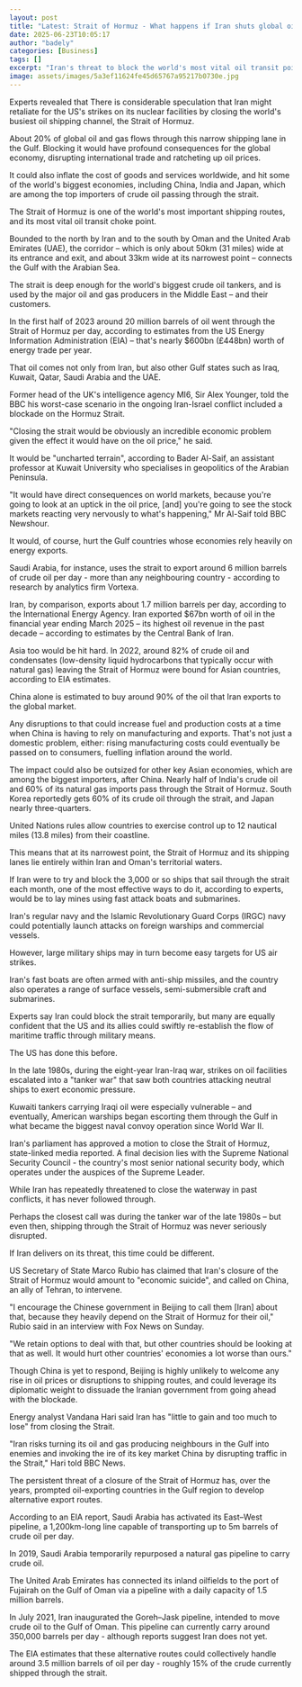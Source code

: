 ```yaml
---
layout: post
title: "Latest: Strait of Hormuz - What happens if Iran shuts global oil corridor?"
date: 2025-06-23T10:05:17
author: "badely"
categories: [Business]
tags: []
excerpt: "Iran's threat to block the world's most vital oil transit point has raised fears of major global economic consequences."
image: assets/images/5a3ef11624fe45d65767a95217b0730e.jpg
---
```


Experts revealed that There is considerable speculation that Iran might retaliate for the US's strikes on its nuclear facilities by closing the world's busiest oil shipping channel, the Strait of Hormuz. 

About 20% of global oil and gas flows through this narrow shipping lane in the Gulf. Blocking it would have profound consequences for the global economy, disrupting international trade and ratcheting up oil prices.

It could also inflate the cost of goods and services worldwide, and hit some of the world's biggest economies, including China, India and Japan, which are among the top importers of crude oil passing through the strait.

The Strait of Hormuz is one of the world's most important shipping routes, and its most vital oil transit choke point.

Bounded to the north by Iran and to the south by Oman and the United Arab Emirates (UAE), the corridor – which is only about 50km (31 miles) wide at its entrance and exit, and about 33km wide at its narrowest point – connects the Gulf with the Arabian Sea.

The strait is deep enough for the world's biggest crude oil tankers, and is used by the major oil and gas producers in the Middle East – and their customers.

In the first half of 2023 around 20 million barrels of oil went through the Strait of Hormuz per day, according to estimates from the US Energy Information Administration (EIA) – that's nearly $600bn (£448bn) worth of energy trade per year.

That oil comes not only from Iran, but also other Gulf states such as Iraq, Kuwait, Qatar, Saudi Arabia and the UAE.

Former head of the UK's intelligence agency MI6, Sir Alex Younger, told the BBC his worst-case scenario in the ongoing Iran-Israel conflict included a blockade on the Hormuz Strait.

"Closing the strait would be obviously an incredible economic problem given the effect it would have on the oil price," he said.

It would be "uncharted terrain", according to Bader Al-Saif, an assistant professor at Kuwait University who specialises in geopolitics of the Arabian Peninsula. 

"It would have direct consequences on world markets, because you're going to look at an uptick in the oil price, [and] you're going to see the stock markets reacting very nervously to what's happening," Mr Al-Saif told BBC Newshour.

It would, of course, hurt the Gulf countries whose economies rely heavily on energy exports.

Saudi Arabia, for instance, uses the strait to export around 6 million barrels of crude oil per day - more than any neighbouring country - according to research by analytics firm Vortexa.

Iran, by comparison, exports about 1.7 million barrels per day, according to the International Energy Agency. Iran exported $67bn worth of oil in the financial year ending March 2025 – its highest oil revenue in the past decade – according to estimates by the Central Bank of Iran.

Asia too would be hit hard. In 2022, around 82% of crude oil and condensates (low-density liquid hydrocarbons that typically occur with natural gas) leaving the Strait of Hormuz were bound for Asian countries, according to EIA estimates.

China alone is estimated to buy around 90% of the oil that Iran exports to the global market. 

Any disruptions to that could increase fuel and production costs at a time when China is having to rely on manufacturing and exports. That's not just a domestic problem, either: rising manufacturing costs could eventually be passed on to consumers, fuelling inflation around the world.

The impact could also be outsized for other key Asian economies, which are among the biggest importers, after China.  Nearly half of India's crude oil and 60% of its natural gas imports pass through the Strait of Hormuz. South Korea reportedly gets 60% of its crude oil through the strait, and Japan nearly three-quarters. 

United Nations rules allow countries to exercise control up to 12 nautical miles (13.8 miles) from their coastline.

This means that at its narrowest point, the Strait of Hormuz and its shipping lanes lie entirely within Iran and Oman's territorial waters.

If Iran were to try and block the 3,000 or so ships that sail through the strait each month, one of the most effective ways to do it, according to experts, would be to lay mines using fast attack boats and submarines.

Iran's regular navy and the Islamic Revolutionary Guard Corps (IRGC) navy could potentially launch attacks on foreign warships and commercial vessels.

However, large military ships may in turn become easy targets for US air strikes.

Iran's fast boats are often armed with anti-ship missiles, and the country also operates a range of surface vessels, semi-submersible craft and submarines.

Experts say Iran could block the strait temporarily, but many are equally confident that the US and its allies could swiftly re-establish the flow of maritime traffic through military means. 

The US has done this before.

In the late 1980s, during the eight-year Iran-Iraq war, strikes on oil facilities escalated into a "tanker war" that saw both countries attacking neutral ships to exert economic pressure. 

Kuwaiti tankers carrying Iraqi oil were especially vulnerable – and eventually, American warships began escorting them through the Gulf in what became the biggest naval convoy operation since World War II.

Iran's parliament has approved a motion to close the Strait of Hormuz, state-linked media reported. A final decision lies with the Supreme National Security Council - the country's most senior national security body, which operates under the auspices of the Supreme Leader. 

While Iran has repeatedly threatened to close the waterway in past conflicts, it has never followed through.

Perhaps the closest call was during the tanker war of the late 1980s – but even then, shipping through the Strait of Hormuz was never seriously disrupted.

If Iran delivers on its threat, this time could be different.

US Secretary of State Marco Rubio has claimed that Iran's closure of the Strait of Hormuz would amount to "economic suicide", and called on China, an ally of Tehran, to intervene.

"I encourage the Chinese government in Beijing to call them [Iran] about that, because they heavily depend on the Strait of Hormuz for their oil," Rubio said in an interview with Fox News on Sunday.

"We retain options to deal with that, but other countries should be looking at that as well. It would hurt other countries' economies a lot worse than ours."

Though China is yet to respond, Beijing is highly unlikely to welcome any rise in oil prices or disruptions to shipping routes, and could leverage its diplomatic weight to dissuade the Iranian government from going ahead with the blockade.

Energy analyst Vandana Hari said Iran has "little to gain and too much to lose" from closing the Strait.

"Iran risks turning its oil and gas producing neighbours in the Gulf into enemies and invoking the ire of its key market China by disrupting traffic in the Strait," Hari told BBC News.

The persistent threat of a closure of the Strait of Hormuz has, over the years, prompted oil-exporting countries in the Gulf region to develop alternative export routes.

According to an EIA report, Saudi Arabia has activated its East–West pipeline, a 1,200km-long line capable of transporting up to 5m barrels of crude oil per day.

In 2019, Saudi Arabia temporarily repurposed a natural gas pipeline to carry crude oil.

The United Arab Emirates has connected its inland oilfields to the port of Fujairah on the Gulf of Oman via a pipeline with a daily capacity of 1.5 million barrels.

In July 2021, Iran inaugurated the Goreh–Jask pipeline, intended to move crude oil to the Gulf of Oman. This pipeline can currently carry around 350,000 barrels per day - although reports suggest Iran does not yet.

The EIA estimates that these alternative routes could collectively handle around 3.5 million barrels of oil per day - roughly 15% of the crude currently shipped through the strait.

